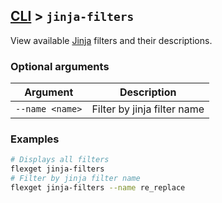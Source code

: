 ## [CLI](/CLI) > `jinja-filters`
View available [Jinja](/Jinja) filters and their descriptions.

### Optional arguments
| Argument | Description |
| --- | --- |
| `--name <name>` | Filter by jinja filter name |


### Examples
```bash
# Displays all filters
flexget jinja-filters
# Filter by jinja filter name
flexget jinja-filters --name re_replace
```